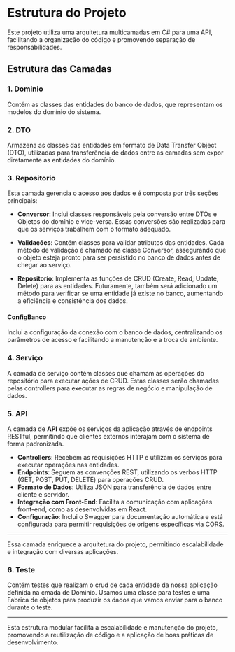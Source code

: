 # Estrutura do Projeto

Este projeto utiliza uma arquitetura multicamadas em C# para uma API, facilitando a organização do código e promovendo separação de responsabilidades.

## Estrutura das Camadas

### 1. Dominio
Contém as classes das entidades do banco de dados, que representam os modelos do domínio do sistema.

### 2. DTO
Armazena as classes das entidades em formato de Data Transfer Object (DTO), utilizadas para transferência de dados entre as camadas sem expor diretamente as entidades do domínio.

### 3. Repositorio
Esta camada gerencia o acesso aos dados e é composta por três seções principais:

   - **Conversor**: Inclui classes responsáveis pela conversão entre DTOs e Objetos do domínio e vice-versa. Essas conversões são realizadas para que os serviços trabalhem com o formato adequado.

   - **Validações**: Contém classes para validar atributos das entidades. Cada método de validação é chamado na classe Conversor, assegurando que o objeto esteja pronto para ser persistido no banco de dados antes de chegar ao serviço.

   - **Repositorio**: Implementa as funções de CRUD (Create, Read, Update, Delete) para as entidades. Futuramente, também será adicionado um método para verificar se uma entidade já existe no banco, aumentando a eficiência e consistência dos dados.

#### ConfigBanco
Inclui a configuração da conexão com o banco de dados, centralizando os parâmetros de acesso e facilitando a manutenção e a troca de ambiente.

### 4. Serviço
A camada de serviço contém classes que chamam as operações do repositório para executar ações de CRUD. Estas classes serão chamadas pelas controllers para executar as regras de negócio e manipulação de dados.

### 5. API

A camada de **API** expõe os serviços da aplicação através de endpoints RESTful, permitindo que clientes externos interajam com o sistema de forma padronizada.

- **Controllers**: Recebem as requisições HTTP e utilizam os serviços para executar operações nas entidades.
- **Endpoints**: Seguem as convenções REST, utilizando os verbos HTTP (GET, POST, PUT, DELETE) para operações CRUD.
- **Formato de Dados**: Utiliza JSON para transferência de dados entre cliente e servidor.
- **Integração com Front-End**: Facilita a comunicação com aplicações front-end, como as desenvolvidas em React.
- **Configuração**: Inclui o Swagger para documentação automática e está configurada para permitir requisições de origens específicas via CORS.

---

Essa camada enriquece a arquitetura do projeto, permitindo escalabilidade e integração com diversas aplicações.

### 6. Teste
Contém testes que realizam o crud de cada entidade da nossa aplicação definida na cmada de Dominio.
Usamos uma classe para testes e uma Fabrica de objetos para produzir os dados que vamos enviar para o banco durante o teste.

---

Esta estrutura modular facilita a escalabilidade e manutenção do projeto, promovendo a reutilização de código e a aplicação de boas práticas de desenvolvimento.
